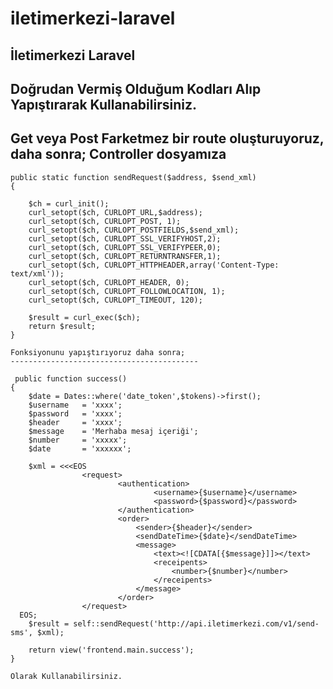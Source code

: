 # iletimerkezi-laravel
İletimerkezi Laravel
----------------------------------------------------------------------------
Doğrudan Vermiş Olduğum Kodları Alıp Yapıştırarak Kullanabilirsiniz.
----------------------------------------------------------------------------
Get veya Post Farketmez bir route oluşturuyoruz,
daha sonra;
Controller dosyamıza 
-------------------------------------------------
    public static function sendRequest($address, $send_xml)
    {

        $ch = curl_init();
    	curl_setopt($ch, CURLOPT_URL,$address);
    	curl_setopt($ch, CURLOPT_POST, 1);
    	curl_setopt($ch, CURLOPT_POSTFIELDS,$send_xml);
    	curl_setopt($ch, CURLOPT_SSL_VERIFYHOST,2);
    	curl_setopt($ch, CURLOPT_SSL_VERIFYPEER,0);
    	curl_setopt($ch, CURLOPT_RETURNTRANSFER,1);
    	curl_setopt($ch, CURLOPT_HTTPHEADER,array('Content-Type: text/xml'));
    	curl_setopt($ch, CURLOPT_HEADER, 0);
    	curl_setopt($ch, CURLOPT_FOLLOWLOCATION, 1);
    	curl_setopt($ch, CURLOPT_TIMEOUT, 120);
      
    	$result = curl_exec($ch);
    	return $result;
    }
    
    Fonksiyonunu yapıştırıyoruz daha sonra;
    ------------------------------------------
    
     public function success()
    {
        $date = Dates::where('date_token',$tokens)->first();
        $username   = 'xxxx';
        $password   = 'xxxx';
        $header     = 'xxxx';
        $message    = 'Merhaba mesaj içeriği';
        $number     = 'xxxxx';
        $date       = 'xxxxxx'; 

        $xml = <<<EOS
                    <request>
                            <authentication>
                                    <username>{$username}</username>
                                    <password>{$password}</password>
                            </authentication>
                            <order>
                                <sender>{$header}</sender>
                                <sendDateTime>{$date}</sendDateTime>
                                <message>
                                    <text><![CDATA[{$message}]]></text>
                                    <receipents>
                                        <number>{$number}</number>
                                    </receipents>
                                </message>
                            </order>
                    </request>
      EOS;
        $result = self::sendRequest('http://api.iletimerkezi.com/v1/send-sms', $xml);

        return view('frontend.main.success');
    }
    
    Olarak Kullanabilirsiniz.
